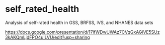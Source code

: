 # self_rated_health
Analysis of self-rated health in GSS, BRFSS, IVS, and NHANES data sets

https://docs.google.com/presentation/d/17lfWDwUWAz7CVqGxAGiVE5SUz3kAKQmLjdFPO4uILVU/edit?usp=sharing 
